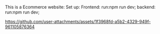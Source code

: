 This is a Ecommerce website:
Set up:
  Frontend:
    run:npm run dev;
  backend:
    run:npm run dev;
    


https://github.com/user-attachments/assets/1f3968fd-a5b2-4329-949f-961105876364


